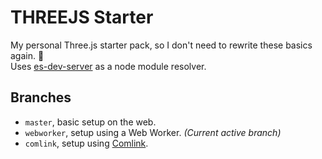 # THREEJS Starter

My personal Three.js starter pack, so I don't need to rewrite these basics again. 🤭
<br>
Uses [es-dev-server](https://github.com/open-wc/open-wc/tree/master/packages/es-dev-server) as a node module resolver.

## Branches
- `master`, basic setup on the web.
- `webworker`, setup using a Web Worker. *(Current active branch)*
- `comlink`, setup using [Comlink](https://github.com/GoogleChromeLabs/comlink).
